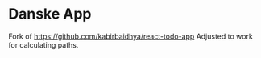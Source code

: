 # Danske App

Fork of https://github.com/kabirbaidhya/react-todo-app Adjusted to work for calculating paths.
